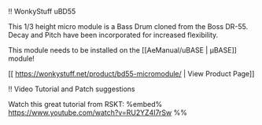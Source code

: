!! WonkyStuff uBD55



This 1/3 height micro module is a Bass Drum cloned from the Boss DR-55. Decay and Pitch have been incorporated for increased flexibility.

This module needs to be installed on the [[AeManual/uBASE | µBASE]] module!

[[ https://wonkystuff.net/product/bd55-micromodule/ | View Product Page]]

!! Video Tutorial and Patch suggestions

Watch this great tutorial from RSKT:
%embed% https://www.youtube.com/watch?v=RU2YZ4I7rSw %%